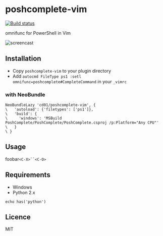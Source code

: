 # poshcomplete-vim

[![Build status](https://ci.appveyor.com/api/projects/status/irr5v3thpcsrtxcp)](https://ci.appveyor.com/project/cd01/poshcomplete-vim)

omnifunc for PowerShell in Vim

![screencast](http://gifzo.net/BVFaroOrqAx.gif)


## Installation

* Copy `poshcomplete-vim` to your plugin directory
* Add `autocmd FileType ps1 :setl omnifunc=poshcomplete#CompleteCommand` in your `_vimrc`

### with NeoBundle

``` viml
NeoBundleLazy 'cd01/poshcomplete-vim', {
\   'autoload': {'filetypes': ['ps1']},
\   'build': {
\     'windows': 'MSBuild PoshComplete/PoshComplete/PoshComplete.csproj /p:Platform="Any CPU"'
\   }
\ }
```


## Usage

foobar`<C-X>``<C-O>`


## Requirements

* Windows
* Python 2.x

``` viml
echo has('python')
```


## Licence

MIT
